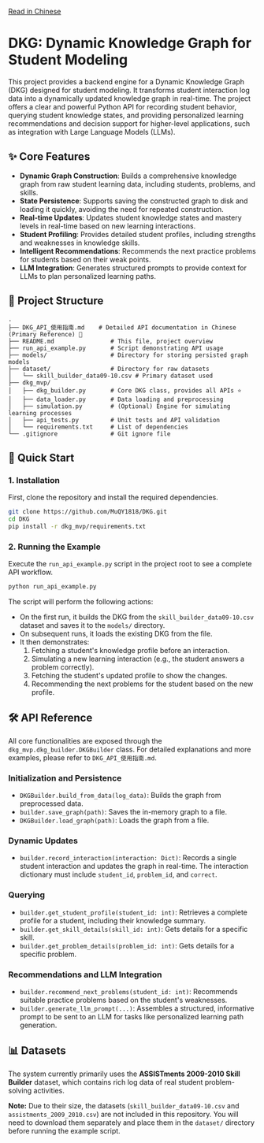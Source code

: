 [Read in Chinese](./README_zh.md)

# DKG: Dynamic Knowledge Graph for Student Modeling

This project provides a backend engine for a Dynamic Knowledge Graph (DKG) designed for student modeling. It transforms student interaction log data into a dynamically updated knowledge graph in real-time. The project offers a clear and powerful Python API for recording student behavior, querying student knowledge states, and providing personalized learning recommendations and decision support for higher-level applications, such as integration with Large Language Models (LLMs).

## ✨ Core Features

- **Dynamic Graph Construction**: Builds a comprehensive knowledge graph from raw student learning data, including students, problems, and skills.
- **State Persistence**: Supports saving the constructed graph to disk and loading it quickly, avoiding the need for repeated construction.
- **Real-time Updates**: Updates student knowledge states and mastery levels in real-time based on new learning interactions.
- **Student Profiling**: Provides detailed student profiles, including strengths and weaknesses in knowledge skills.
- **Intelligent Recommendations**: Recommends the next practice problems for students based on their weak points.
- **LLM Integration**: Generates structured prompts to provide context for LLMs to plan personalized learning paths.

## 📂 Project Structure

```
.
├── DKG_API_使用指南.md    # Detailed API documentation in Chinese (Primary Reference) 🌟
├── README.md                # This file, project overview
├── run_api_example.py       # Script demonstrating API usage
├── models/                  # Directory for storing persisted graph models
├── dataset/                 # Directory for raw datasets
│   └── skill_builder_data09-10.csv # Primary dataset used
├── dkg_mvp/
│   ├── dkg_builder.py       # Core DKG class, provides all APIs ⭐
│   ├── data_loader.py       # Data loading and preprocessing
│   ├── simulation.py        # (Optional) Engine for simulating learning processes
│   ├── api_tests.py         # Unit tests and API validation
│   └── requirements.txt     # List of dependencies
└── .gitignore               # Git ignore file
```

## 🚀 Quick Start

### 1. Installation

First, clone the repository and install the required dependencies.

```bash
git clone https://github.com/MuQY1818/DKG.git
cd DKG
pip install -r dkg_mvp/requirements.txt
```

### 2. Running the Example

Execute the `run_api_example.py` script in the project root to see a complete API workflow.

```bash
python run_api_example.py
```

The script will perform the following actions:
- On the first run, it builds the DKG from the `skill_builder_data09-10.csv` dataset and saves it to the `models/` directory.
- On subsequent runs, it loads the existing DKG from the file.
- It then demonstrates:
    1.  Fetching a student's knowledge profile before an interaction.
    2.  Simulating a new learning interaction (e.g., the student answers a problem correctly).
    3.  Fetching the student's updated profile to show the changes.
    4.  Recommending the next problems for the student based on the new profile.

## 🛠️ API Reference

All core functionalities are exposed through the `dkg_mvp.dkg_builder.DKGBuilder` class. For detailed explanations and more examples, please refer to `DKG_API_使用指南.md`.

### Initialization and Persistence

- `DKGBuilder.build_from_data(log_data)`: Builds the graph from preprocessed data.
- `builder.save_graph(path)`: Saves the in-memory graph to a file.
- `DKGBuilder.load_graph(path)`: Loads the graph from a file.

### Dynamic Updates

- `builder.record_interaction(interaction: Dict)`: Records a single student interaction and updates the graph in real-time. The interaction dictionary must include `student_id`, `problem_id`, and `correct`.

### Querying

- `builder.get_student_profile(student_id: int)`: Retrieves a complete profile for a student, including their knowledge summary.
- `builder.get_skill_details(skill_id: int)`: Gets details for a specific skill.
- `builder.get_problem_details(problem_id: int)`: Gets details for a specific problem.

### Recommendations and LLM Integration

- `builder.recommend_next_problems(student_id: int)`: Recommends suitable practice problems based on the student's weaknesses.
- `builder.generate_llm_prompt(...)`: Assembles a structured, informative prompt to be sent to an LLM for tasks like personalized learning path generation.

## 📊 Datasets

The system currently primarily uses the **ASSISTments 2009-2010 Skill Builder** dataset, which contains rich log data of real student problem-solving activities.

**Note:** Due to their size, the datasets (`skill_builder_data09-10.csv` and `assistments_2009_2010.csv`) are not included in this repository. You will need to download them separately and place them in the `dataset/` directory before running the example script. 